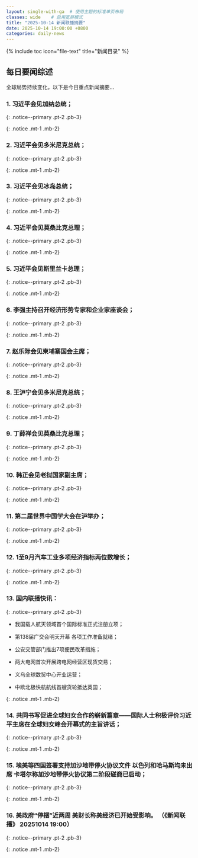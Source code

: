 ```yaml
---
layout: single-with-ga  # 使用主题的标准单页布局
classes: wide    # 启用宽屏模式
title: "2025-10-14 新闻联播摘要"
date: 2025-10-14 19:00:00 +0800
categories: daily-news
---
```


{% include toc icon="file-text" title="新闻目录" %}
   
## 每日要闻综述

全球局势持续变化，以下是今日重点新闻摘要...

### 1. 习近平会见加纳总统； 

{: .notice--primary .pt-2 .pb-3}

{: .notice .mt-1 .mb-2}

### 2. 习近平会见多米尼克总统； 

{: .notice--primary .pt-2 .pb-3}

{: .notice .mt-1 .mb-2}

### 3. 习近平会见冰岛总统； 

{: .notice--primary .pt-2 .pb-3}

{: .notice .mt-1 .mb-2}

### 4. 习近平会见莫桑比克总理； 

{: .notice--primary .pt-2 .pb-3}

{: .notice .mt-1 .mb-2}

### 5. 习近平会见斯里兰卡总理； 

{: .notice--primary .pt-2 .pb-3}

{: .notice .mt-1 .mb-2}

### 6. 李强主持召开经济形势专家和企业家座谈会； 

{: .notice--primary .pt-2 .pb-3}

{: .notice .mt-1 .mb-2}

### 7. 赵乐际会见柬埔寨国会主席； 

{: .notice--primary .pt-2 .pb-3}

{: .notice .mt-1 .mb-2}

### 8. 王沪宁会见多米尼克总统； 

{: .notice--primary .pt-2 .pb-3}

{: .notice .mt-1 .mb-2}

### 9. 丁薛祥会见莫桑比克总理； 

{: .notice--primary .pt-2 .pb-3}

{: .notice .mt-1 .mb-2}

### 10. 韩正会见老挝国家副主席； 

{: .notice--primary .pt-2 .pb-3}

{: .notice .mt-1 .mb-2}

### 11. 第二届世界中国学大会在沪举办； 

{: .notice--primary .pt-2 .pb-3}

{: .notice .mt-1 .mb-2}

### 12. 1至9月汽车工业多项经济指标两位数增长； 

{: .notice--primary .pt-2 .pb-3}

{: .notice .mt-1 .mb-2}

### 13. 国内联播快讯： 

{: .notice--primary .pt-2 .pb-3}

- 我国载人航天领域首个国际标准正式注册立项；

- 第138届广交会明天开幕 各项工作准备就绪；

- 公安交管部门推出7项便民改革措施；

- 两大电网首次开展跨电网经营区现货交易；

- 义乌全球数贸中心开业运营；

- 中欧北极快航航线首艘货轮抵达英国；

{: .notice .mt-1 .mb-2}

### 14. 共同书写促进全球妇女合作的崭新篇章——国际人士积极评价习近平主席在全球妇女峰会开幕式的主旨讲话； 

{: .notice--primary .pt-2 .pb-3}

{: .notice .mt-1 .mb-2}

### 15. 埃美等四国签署支持加沙地带停火协议文件 以色列和哈马斯均未出席 卡塔尔称加沙地带停火协议第二阶段磋商已启动； 

{: .notice--primary .pt-2 .pb-3}

{: .notice .mt-1 .mb-2}

### 16. 美政府“停摆”近两周 美财长称美经济已开始受影响。 （《新闻联播》 20251014 19:00） 

{: .notice--primary .pt-2 .pb-3}

{: .notice .mt-1 .mb-2}